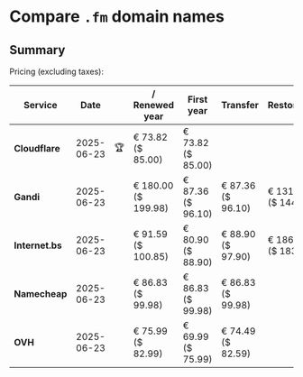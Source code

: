 # Compare `.fm` domain names

## Summary

Pricing (excluding taxes):

| Service | Date |  | / Renewed year | First year | Transfer | Restoration |
|--|--|--|--|--|--|--|
| **Cloudflare** | 2025-06-23 | 🏆 | € 73.82<br>($ 85.00) | € 73.82<br>($ 85.00) |  |  |
| **Gandi** | 2025-06-23 |  | € 180.00<br>($ 199.98) | € 87.36<br>($ 96.10) | € 87.36<br>($ 96.10) | € 131.45<br>($ 144.60) |
| **Internet.bs** | 2025-06-23 |  | € 91.59<br>($ 100.85) | € 80.90<br>($ 88.90) | € 88.90<br>($ 97.90) | € 186.25<br>($ 183.95) |
| **Namecheap** | 2025-06-23 |  | € 86.83<br>($ 99.98) | € 86.83<br>($ 99.98) | € 86.83<br>($ 99.98) |  |
| **OVH** | 2025-06-23 |  | € 75.99<br>($ 82.99) | € 69.99<br>($ 75.99) | € 74.49<br>($ 82.59) |  |
